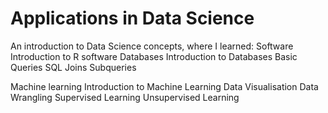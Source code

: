 # Applications in Data Science

An introduction to Data Science concepts, where I learned:
Software
  Introduction to R software
Databases 
  Introduction to Databases
  Basic Queries
  SQL Joins
  Subqueries

Machine learning 
  Introduction to Machine Learning 
  Data Visualisation
  Data Wrangling
  Supervised Learning
  Unsupervised Learning
